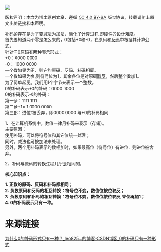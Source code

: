 ![](https://csdnimg.cn/release/blogv2/dist/pc/img/original.png)

版权声明：本文为博主原创文章，遵循 [CC 4.0 BY-SA](http://creativecommons.org/licenses/by-sa/4.0/) 版权协议，转载请附上原文出处链接和本声明。

[补码](https://so.csdn.net/so/search?q=%E8%A1%A5%E7%A0%81&spm=1001.2101.3001.7020)的存在是为了变减法为加法，简化了计算过程,即硬件的设计难度。  
首先要知道两个零是怎么来的，0包括+0和-0，在原码和[反码](https://so.csdn.net/so/search?q=%E5%8F%8D%E7%A0%81&spm=1001.2101.3001.7020)中根据其计算公式，  
针对于0原码有两种表示形式：  
+0：0000 0000  
\-0： 1000 0000  
一个数如果为正，则它的原码、反码、补码相同。  
一个数如果为负,则符号位为1，其余各位是对原码[取反](https://so.csdn.net/so/search?q=%E5%8F%96%E5%8F%8D&spm=1001.2101.3001.7020)，然后整个数加1。  
为了简单起见，我们用1个字节来表示一个整数。  
0的补码表示+0的补码：0000 0000  
0的补码表示-0的补码：  
第一步：1111 1111  
第二步+1= 1 0000 0000  
第三部：进位1被丢弃，即0000 0000 与+0的补码相同

1、在计算机系统中，数值一律用补码来表示（存储）。  
主要原因：  
使用补码，可以将符号位和其它位统一处理；  
同时，减法也可按加法来处理。  
另外，两个用补码表示的数相加时，如果最高位（符号位）有进位，则进位被舍弃。

2、补码与原码的转换过程几乎是相同的。

**核心知识点：**

**1\. 正数的原码、反码和补码都相同；  
2\. 负数原码和反码的相互转换：符号位不变，数值位按位取反；  
3\. 负数原码和补码的相互转换：符号位不变，数值位按位取反,末位再加1；  
4\. 0的补码表示只有一种。**

# 来源链接

[为什么0的补码形式只有一种？_leo825...的博客-CSDN博客_0的补码只有一种形式](https://blog.csdn.net/u011047968/article/details/102676890)
